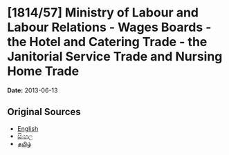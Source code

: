 # [1814/57] Ministry of Labour and Labour Relations - Wages Boards - the Hotel and Catering Trade - the Janitorial Service Trade and Nursing Home Trade

**Date:** 2013-06-13

## Original Sources

- [English](https://documents.gov.lk/view/extra-gazettes/2013/6/1814-57_E.pdf)
- [සිංහල](https://documents.gov.lk/view/extra-gazettes/2013/6/1814-57_S.pdf)
- [தமிழ்](https://documents.gov.lk/view/extra-gazettes/2013/6/1814-57_T.pdf)
